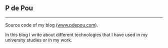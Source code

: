 ## P de Pou
---------------------
Source code of my blog (www.pdepou.com).

In this blog I write about different technologies that I have used in my 
university studies or in my work.

